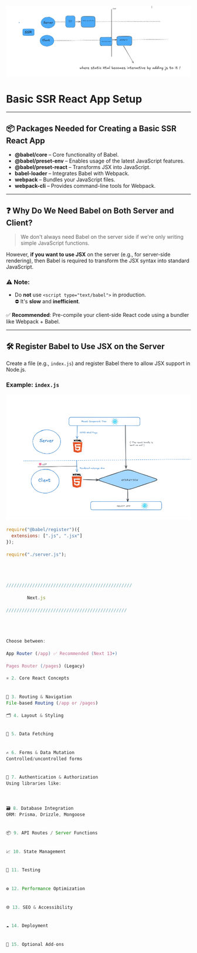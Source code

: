![alt text](image.png)

# Basic SSR React App Setup

---

## 📦 Packages Needed for Creating a Basic SSR React App

- **@babel/core** – Core functionality of Babel.
- **@babel/preset-env** – Enables usage of the latest JavaScript features.
- **@babel/preset-react** – Transforms JSX into JavaScript.
- **babel-loader** – Integrates Babel with Webpack.
- **webpack** – Bundles your JavaScript files.
- **webpack-cli** – Provides command-line tools for Webpack.

---

## ❓ Why Do We Need Babel on Both Server and Client?

> We don't always need Babel on the server side if we're only writing simple JavaScript functions.

However, **if you want to use JSX** on the server (e.g., for server-side rendering), then Babel is required to transform the JSX syntax into standard JavaScript.

### ⚠️ Note:
- Do **not** use `<script type="text/babel">` in production.  
  ⛔ It's **slow** and **inefficient**.
  
✅ **Recommended**: Pre-compile your client-side React code using a bundler like Webpack + Babel.

---

## 🛠 Register Babel to Use JSX on the Server

Create a file (e.g., `index.js`) and register Babel there to allow JSX support in Node.js.

### Example: `index.js`


  ![alt text](image-1.png)

```js
require("@babel/register")({
  extensions: [".js", ".jsx"]
});

require("./server.js");




////////////////////////////////////////////////

        Next.js 

//////////////////////////////////////////////




Choose between:

App Router (/app) ✅ Recommended (Next 13+)

Pages Router (/pages) (Legacy)

⚛️ 2. Core React Concepts


🧭 3. Routing & Navigation
File-based Routing (/app or /pages)

🗂️ 4. Layout & Styling


🔄 5. Data Fetching


✍️ 6. Forms & Data Mutation
Controlled/uncontrolled forms


🔐 7. Authentication & Authorization
Using libraries like:



🗃️ 8. Database Integration
ORM: Prisma, Drizzle, Mongoose


📦 9. API Routes / Server Functions


📈 10. State Management


🧪 11. Testing


⚙️ 12. Performance Optimization


🌐 13. SEO & Accessibility


☁️ 14. Deployment


🧩 15. Optional Add-ons


